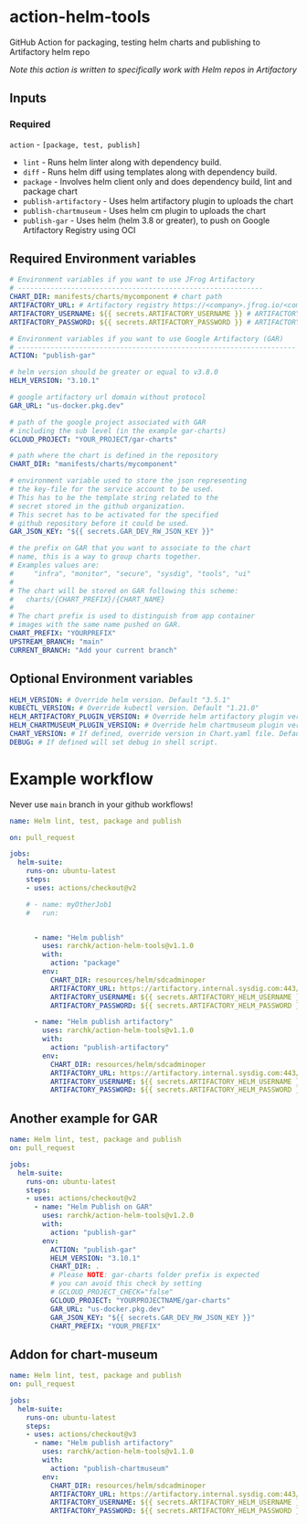 # action-helm-tools

GitHub Action for packaging, testing helm charts and publishing to Artifactory helm repo

_Note this action is written to specifically work with Helm repos in Artifactory_

## Inputs

### Required

`action` - `[package, test, publish]`

- `lint` - Runs helm linter along with dependency build.
- `diff` - Runs helm diff using templates along with dependency build.
- `package` - Involves helm client only and does dependency build, lint and package chart
- `publish-artifactory` - Uses helm artifactory plugin to uploads the chart
- `publish-chartmuseum` - Uses helm cm plugin to uploads the chart
- `publish-gar` - Uses helm (helm 3.8 or greater), to push on Google Artifactory Registry using OCI

## Required Environment variables

```yaml
# Environment variables if you want to use JFrog Artifactory
# ------------------------------------------------------------
CHART_DIR: manifests/charts/mycomponent # chart path
ARTIFACTORY_URL: # Artifactory registry https://<company>.jfrog.io/<company>
ARTIFACTORY_USERNAME: ${{ secrets.ARTIFACTORY_USERNAME }} # ARTIFACTORY_USERNAME (Artifactory username) must be set in GitHub Repo secrets
ARTIFACTORY_PASSWORD: ${{ secrets.ARTIFACTORY_PASSWORD }} # ARTIFACTORY_PASSWORD (Artifactory api key) must be set in GitHub Repo secrets

# Environment variables if you want to use Google Artifactory (GAR)
# --------------------------------------------------------------------
ACTION: "publish-gar"

# helm version should be greater or equal to v3.8.0
HELM_VERSION: "3.10.1"

# google artifactory url domain without protocol
GAR_URL: "us-docker.pkg.dev"

# path of the google project associated with GAR
# including the sub level (in the example gar-charts)
GCLOUD_PROJECT: "YOUR_PROJECT/gar-charts"

# path where the chart is defined in the repository
CHART_DIR: "manifests/charts/mycomponent"

# environment variable used to store the json representing
# the key-file for the service account to be used.
# This has to be the template string related to the
# secret stored in the github organization.
# This secret has to be activated for the specified
# github repository before it could be used.
GAR_JSON_KEY: "${{ secrets.GAR_DEV_RW_JSON_KEY }}"

# the prefix on GAR that you want to associate to the chart
# name, this is a way to group charts together.
# Examples values are:
#     "infra", "monitor", "secure", "sysdig", "tools", "ui"
#
# The chart will be stored on GAR following this scheme:
#   charts/{CHART_PREFIX}/{CHART_NAME}
#
# The chart prefix is used to distinguish from app container
# images with the same name pushed on GAR.
CHART_PREFIX: "YOURPREFIX"
UPSTREAM_BRANCH: "main"
CURRENT_BRANCH: "Add your current branch"
```

## Optional Environment variables

```yaml
HELM_VERSION: # Override helm version. Default "3.5.1"
KUBECTL_VERSION: # Override kubectl version. Default "1.21.0"
HELM_ARTIFACTORY_PLUGIN_VERSION: # Override helm artifactory plugin version. Default "v1.0.2"
HELM_CHARTMUSEUM_PLUGIN_VERSION: # Override helm chartmuseum plugin version. Default "0.10.3"
CHART_VERSION: # If defined, override version in Chart.yaml file. Default is unset
DEBUG: # If defined will set debug in shell script.
```


# Example workflow

Never use `main` branch in your github workflows!

```yaml
name: Helm lint, test, package and publish

on: pull_request

jobs:
  helm-suite:
    runs-on: ubuntu-latest
    steps:
    - uses: actions/checkout@v2

    # - name: myOtherJob1
    #   run:


      - name: "Helm publish"
        uses: rarchk/action-helm-tools@v1.1.0
        with:
          action: "package"
        env:
          CHART_DIR: resources/helm/sdcadminoper
          ARTIFACTORY_URL: https://artifactory.internal.sysdig.com:443/artifactory/helm-local/
          ARTIFACTORY_USERNAME: ${{ secrets.ARTIFACTORY_HELM_USERNAME }}
          ARTIFACTORY_PASSWORD: ${{ secrets.ARTIFACTORY_HELM_PASSWORD }}

      - name: "Helm publish artifactory"
        uses: rarchk/action-helm-tools@v1.1.0
        with:
          action: "publish-artifactory"
        env:
          CHART_DIR: resources/helm/sdcadminoper
          ARTIFACTORY_URL: https://artifactory.internal.sysdig.com:443/artifactory/helm-local/
          ARTIFACTORY_USERNAME: ${{ secrets.ARTIFACTORY_HELM_USERNAME }}
          ARTIFACTORY_PASSWORD: ${{ secrets.ARTIFACTORY_HELM_PASSWORD }}

```

## Another example for GAR

```yaml
name: Helm lint, test, package and publish
on: pull_request

jobs:
  helm-suite:
    runs-on: ubuntu-latest
    steps:
    - uses: actions/checkout@v2
      - name: "Helm Publish on GAR"
        uses: rarchk/action-helm-tools@v1.2.0
        with:
          action: "publish-gar"
        env:
          ACTION: "publish-gar"
          HELM_VERSION: "3.10.1"
          CHART_DIR: .
          # Please NOTE: gar-charts folder prefix is expected
          # you can avoid this check by setting
          # GCLOUD_PROJECT_CHECK="false"
          GCLOUD_PROJECT: "YOURPROJECTNAME/gar-charts"
          GAR_URL: "us-docker.pkg.dev"
          GAR_JSON_KEY: "${{ secrets.GAR_DEV_RW_JSON_KEY }}"
          CHART_PREFIX: "YOUR_PREFIX"
```
## Addon for chart-museum
```yaml
name: Helm lint, test, package and publish
on: pull_request

jobs:
  helm-suite:
    runs-on: ubuntu-latest
    steps:
    - uses: actions/checkout@v3
      - name: "Helm publish artifactory"
        uses: rarchk/action-helm-tools@v1.1.0
        with:
          action: "publish-chartmuseum"
        env:
          CHART_DIR: resources/helm/sdcadminoper
          ARTIFACTORY_URL: https://artifactory.internal.sysdig.com:443/artifactory/helm-local/
          ARTIFACTORY_USERNAME: ${{ secrets.ARTIFACTORY_HELM_USERNAME }}
          ARTIFACTORY_PASSWORD: ${{ secrets.ARTIFACTORY_HELM_PASSWORD }}
```
